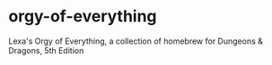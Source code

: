 # orgy-of-everything
Lexa's Orgy of Everything, a collection of homebrew for Dungeons &amp; Dragons, 5th Edition
